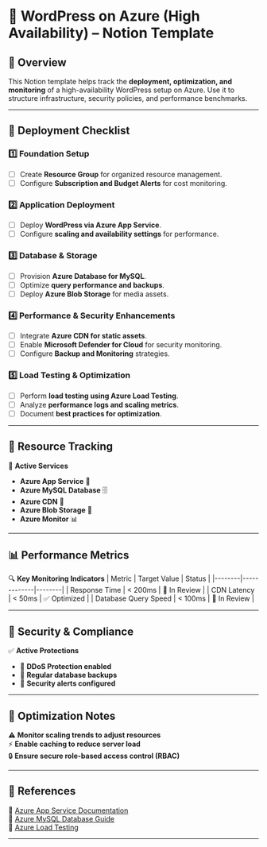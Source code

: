 # 📝 WordPress on Azure (High Availability) – Notion Template

## 📌 Overview
This Notion template helps track the **deployment, optimization, and monitoring** of a high-availability WordPress setup on Azure. Use it to structure infrastructure, security policies, and performance benchmarks.

---

## 🚀 Deployment Checklist
### **1️⃣ Foundation Setup**
- [ ] Create **Resource Group** for organized resource management.
- [ ] Configure **Subscription and Budget Alerts** for cost monitoring.

### **2️⃣ Application Deployment**
- [ ] Deploy **WordPress via Azure App Service**.
- [ ] Configure **scaling and availability settings** for performance.

### **3️⃣ Database & Storage**
- [ ] Provision **Azure Database for MySQL**.
- [ ] Optimize **query performance and backups**.
- [ ] Deploy **Azure Blob Storage** for media assets.

### **4️⃣ Performance & Security Enhancements**
- [ ] Integrate **Azure CDN for static assets**.
- [ ] Enable **Microsoft Defender for Cloud** for security monitoring.
- [ ] Configure **Backup and Monitoring** strategies.

### **5️⃣ Load Testing & Optimization**
- [ ] Perform **load testing using Azure Load Testing**.
- [ ] Analyze **performance logs and scaling metrics**.
- [ ] Document **best practices for optimization**.

---

## 📡 Resource Tracking
🔗 **Active Services**
- **Azure App Service** 🚀  
- **Azure MySQL Database** 🗄️  
- **Azure CDN** 📡  
- **Azure Blob Storage** 📂  
- **Azure Monitor** 📊  

---

## 📊 Performance Metrics
🔍 **Key Monitoring Indicators**
| Metric | Target Value | Status |
|--------|-------------|--------|
| Response Time | < 200ms | 🔄 In Review |
| CDN Latency | < 50ms | ✅ Optimized |
| Database Query Speed | < 100ms | 🔄 In Review |

---

## 🚨 Security & Compliance
✅ **Active Protections**
- 🚀 **DDoS Protection enabled**
- 🔄 **Regular database backups**
- 📧 **Security alerts configured**

---

## 📌 Optimization Notes
⚠ **Monitor scaling trends to adjust resources**  
⚡ **Enable caching to reduce server load**  
🔒 **Ensure secure role-based access control (RBAC)**  

---

## 📄 References
🔗 [Azure App Service Documentation](https://learn.microsoft.com/en-us/azure/app-service/)  
🔗 [Azure MySQL Database Guide](https://learn.microsoft.com/en-us/azure/mysql/)  
🔗 [Azure Load Testing](https://learn.microsoft.com/en-us/azure/load-testing/)  

---